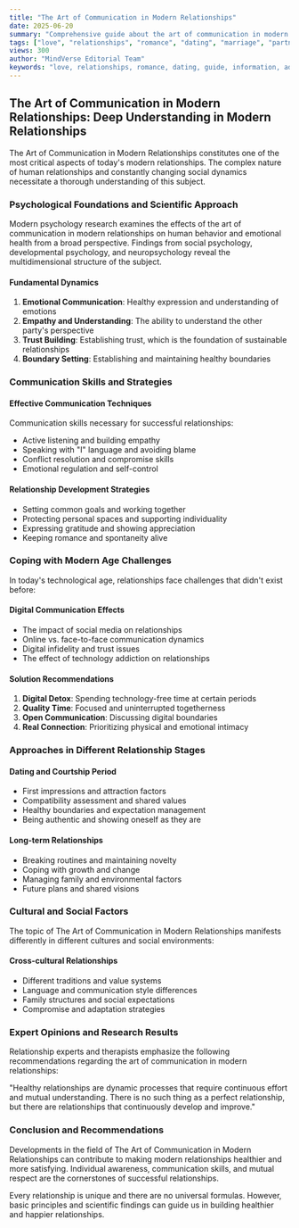 ```yaml
---
title: "The Art of Communication in Modern Relationships"
date: 2025-06-20
summary: "Comprehensive guide about the art of communication in modern relationships with expert insights and detailed information."
tags: ["love", "relationships", "romance", "dating", "marriage", "partnership"]
views: 300
author: "MindVerse Editorial Team"
keywords: "love, relationships, romance, dating, guide, information, advice"
---
```


## The Art of Communication in Modern Relationships: Deep Understanding in Modern Relationships

The Art of Communication in Modern Relationships constitutes one of the most critical aspects of today's modern relationships. The complex nature of human relationships and constantly changing social dynamics necessitate a thorough understanding of this subject.

### Psychological Foundations and Scientific Approach

Modern psychology research examines the effects of the art of communication in modern relationships on human behavior and emotional health from a broad perspective. Findings from social psychology, developmental psychology, and neuropsychology reveal the multidimensional structure of the subject.

#### Fundamental Dynamics
1. **Emotional Communication**: Healthy expression and understanding of emotions
2. **Empathy and Understanding**: The ability to understand the other party's perspective
3. **Trust Building**: Establishing trust, which is the foundation of sustainable relationships
4. **Boundary Setting**: Establishing and maintaining healthy boundaries

### Communication Skills and Strategies

#### Effective Communication Techniques
Communication skills necessary for successful relationships:
- Active listening and building empathy
- Speaking with "I" language and avoiding blame
- Conflict resolution and compromise skills
- Emotional regulation and self-control

#### Relationship Development Strategies
- Setting common goals and working together
- Protecting personal spaces and supporting individuality
- Expressing gratitude and showing appreciation
- Keeping romance and spontaneity alive

### Coping with Modern Age Challenges

In today's technological age, relationships face challenges that didn't exist before:

#### Digital Communication Effects
- The impact of social media on relationships
- Online vs. face-to-face communication dynamics
- Digital infidelity and trust issues
- The effect of technology addiction on relationships

#### Solution Recommendations
1. **Digital Detox**: Spending technology-free time at certain periods
2. **Quality Time**: Focused and uninterrupted togetherness
3. **Open Communication**: Discussing digital boundaries
4. **Real Connection**: Prioritizing physical and emotional intimacy

### Approaches in Different Relationship Stages

#### Dating and Courtship Period
- First impressions and attraction factors
- Compatibility assessment and shared values
- Healthy boundaries and expectation management
- Being authentic and showing oneself as they are

#### Long-term Relationships
- Breaking routines and maintaining novelty
- Coping with growth and change
- Managing family and environmental factors
- Future plans and shared visions

### Cultural and Social Factors

The topic of The Art of Communication in Modern Relationships manifests differently in different cultures and social environments:

#### Cross-cultural Relationships
- Different traditions and value systems
- Language and communication style differences
- Family structures and social expectations
- Compromise and adaptation strategies

### Expert Opinions and Research Results

Relationship experts and therapists emphasize the following recommendations regarding the art of communication in modern relationships:

"Healthy relationships are dynamic processes that require continuous effort and mutual understanding. There is no such thing as a perfect relationship, but there are relationships that continuously develop and improve."

### Conclusion and Recommendations

Developments in the field of The Art of Communication in Modern Relationships can contribute to making modern relationships healthier and more satisfying. Individual awareness, communication skills, and mutual respect are the cornerstones of successful relationships.

Every relationship is unique and there are no universal formulas. However, basic principles and scientific findings can guide us in building healthier and happier relationships.
